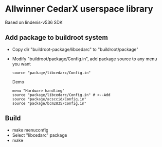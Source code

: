 # Allwinner CedarX userspace library
Based on lindenis-v536 SDK
## Add package to buildroot system
- Copy dir "buildroot-package/libcedarc" to "buildroot/package"

- Modify "buildroot/package/Config.in", add package source to any menu you want
    ```
    source "package/libcedarc/Config.in"
    ```
    Demo
    ```
    menu "Hardware handling"
    source "package/libcedarc/Config.in" # <--Add
    source "package/acsccid/Config.in"
    source "package/bcm2835/Config.in"
    ```

## Build
- make menuconfig
- Select "libcedarc" package
- make
